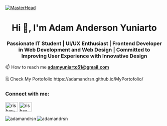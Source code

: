 [![MasterHead](https://firebasestorage.googleapis.com/v0/b/flexi-coding.appspot.com/o/dempgi7-520f8d5f-63d4-4453-8822-dbc149ae27f8.gif?alt=media&token=91c0c7b2-93c3-4029-b011-1a8703c5730d)](https://adamandrsn.github.io/MyPortofolio/)
<h1 align="center">Hi 👋, I'm Adam Anderson Yuniarto</h1>
<h3 align="center">Passionate IT Student | UI/UX Enthusiast | Frontend Developer in Web Development and Web Design | Committed to Improving User Experience with Innovative Design</h3>

📫 How to reach me **adamyuniarto51@gmail.com**
<p>🗒️ Check My Portofolio https://adamandrsn.github.io/MyPortofolio/ </p>

<h3 align="left">Connect with me:</h3>
<p align="left">
<a href="https://www.linkedin.com/in/adamyuniarto" target="blank"><img align="center" src="https://raw.githubusercontent.com/rahuldkjain/github-profile-readme-generator/master/src/images/icons/Social/linked-in-alt.svg" alt="rishav-chanda-b89a791b3" height="30" width="40" /></a>
<a href="https://instagram.com/adam.andrsn" target="blank"><img align="center" src="https://raw.githubusercontent.com/rahuldkjain/github-profile-readme-generator/master/src/images/icons/Social/instagram.svg" alt="rishav_chanda" height="30" width="40" /></a>
</p>

<p><img align="left" src="https://github-readme-stats.vercel.app/api/top-langs?username=adamandrsn&show_icons=true&locale=en&layout=compact&theme=tokyonight" alt="adamandrsn" /></p>

<p><img align="left" src="https://github-readme-stats.vercel.app/api?username=adamandrsn&show_icons=true&locale=en&theme=tokyonight" alt="adamandrsn" /></p>
